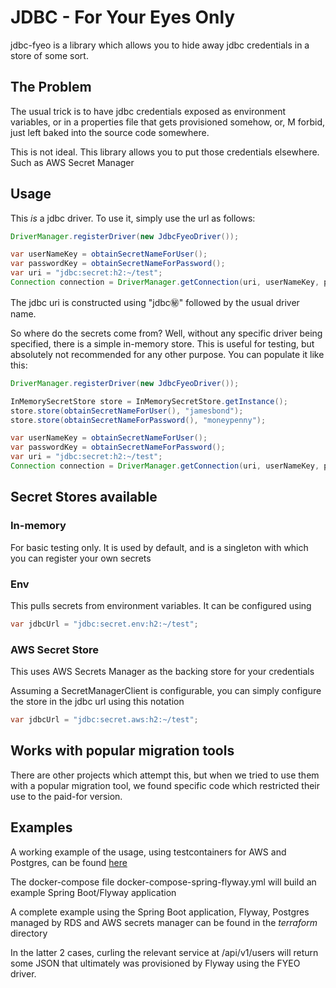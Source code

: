 # JDBC - For Your Eyes Only

jdbc-fyeo is a library which allows you to hide away jdbc credentials in a store of some sort.

## The Problem

The usual trick is to have jdbc credentials exposed as environment variables, or in a properties file that gets
provisioned somehow, or, M forbid, just left baked into the source code somewhere.

This is not ideal. This library allows you to put those credentials elsewhere. Such as AWS Secret Manager

## Usage

This *is* a jdbc driver. To use it, simply use the url as follows:

```java
DriverManager.registerDriver(new JdbcFyeoDriver());

var userNameKey = obtainSecretNameForUser();
var passwordKey = obtainSecretNameForPassword();
var uri = "jdbc:secret:h2:~/test";
Connection connection = DriverManager.getConnection(uri, userNameKey, passwordKey);

```

The jdbc uri is constructed using "jdbc:secret:" followed by the usual driver name.

So where do the secrets come from? Well, without any specific driver being specified, there is a simple in-memory store. This is useful
for testing, but absolutely not recommended for any other purpose. You can populate it like this:

```java
DriverManager.registerDriver(new JdbcFyeoDriver());

InMemorySecretStore store = InMemorySecretStore.getInstance();
store.store(obtainSecretNameForUser(), "jamesbond");
store.store(obtainSecretNameForPassword(), "moneypenny");

var userNameKey = obtainSecretNameForUser();
var passwordKey = obtainSecretNameForPassword();
var uri = "jdbc:secret:h2:~/test";
Connection connection = DriverManager.getConnection(uri, userNameKey, passwordKey);

```

## Secret Stores available

### In-memory

For basic testing only. It is used by default, and is a singleton with which you can register your own secrets

### Env

This pulls secrets from environment variables. It can be configured using

```java
var jdbcUrl = "jdbc:secret.env:h2:~/test";
```

### AWS Secret Store

This uses AWS Secrets Manager as the backing store for your credentials

Assuming a SecretManagerClient is configurable, you can simply configure the store in the jdbc url using this notation

```java
var jdbcUrl = "jdbc:secret.aws:h2:~/test";
```

## Works with popular migration tools

There are other projects which attempt this, but when we tried to use them with a popular migration tool, we found specific code which restricted their use to
the paid-for version.

## Examples

A working example of the usage, using testcontainers for AWS and Postgres, can be found [here](https://github.com/georgecodes/jdbc-fyeo/blob/main/aws-flyway-example/src/test/java/com/elevenware/jdbc/fyeo/example/LocalstackTests.java)

The docker-compose file docker-compose-spring-flyway.yml will build an example Spring Boot/Flyway application

A complete example using the Spring Boot application, Flyway, Postgres managed by RDS and AWS secrets manager can be found in the *terraform* directory

In the latter 2 cases, curling the relevant service at /api/v1/users will return some JSON that ultimately was provisioned by Flyway using the FYEO driver.